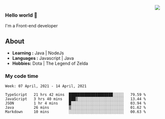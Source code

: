 <img align='right' src="https://github-readme-stats.vercel.app/api?username=jumodada&show_icons=true&theme=vue">

### Hello world 👋

I'm a Front-end developer 
    
## About
-  **Learning :** Java | NodeJs
-  **Languages :** Javascript | Java
-  **Hobbies:** Dota | The Legend of Zelda

### My code time

<!--START_SECTION:waka-->
```text
Week: 07 April, 2021 - 14 April, 2021

TypeScript   21 hrs 42 mins  ████████████████████░░░░░   79.59 % 
JavaScript   3 hrs 40 mins   ███▒░░░░░░░░░░░░░░░░░░░░░   13.44 % 
JSON         1 hr 4 mins     █░░░░░░░░░░░░░░░░░░░░░░░░   03.94 % 
Java         26 mins         ▒░░░░░░░░░░░░░░░░░░░░░░░░   01.62 % 
Markdown     10 mins         ░░░░░░░░░░░░░░░░░░░░░░░░░   00.63 % 
```
<!--END_SECTION:waka-->
